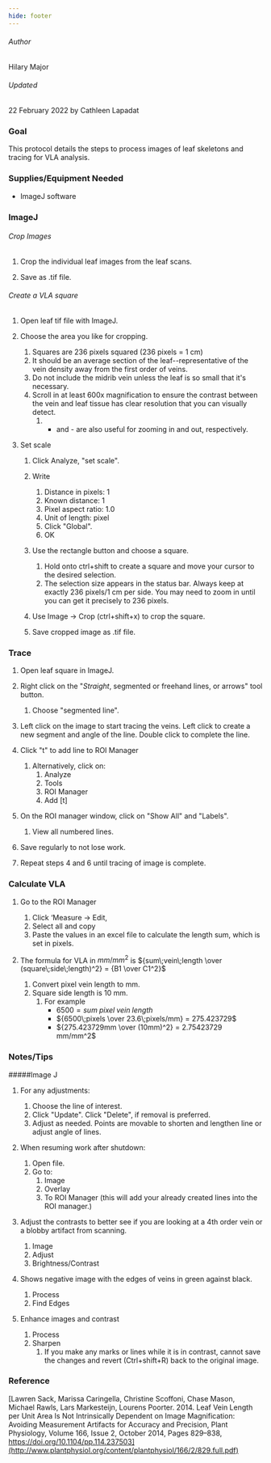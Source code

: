 ```yaml
---
hide: footer
---
```


###### Author
Hilary Major

###### Updated
22 February 2022 by Cathleen Lapadat

### Goal

This protocol details the steps to process images of leaf skeletons and tracing for VLA analysis.

### Supplies/Equipment Needed

- ImageJ software

### ImageJ

###### Crop Images

1. Crop the individual leaf images from the leaf scans. 

2. Save as .tif file.

###### Create a VLA square

1. Open leaf tif file with ImageJ.

2. Choose the area you like for cropping.
    1. Squares are 236 pixels squared (236 pixels = 1 cm)
    2. It should be an average section of the leaf--representative of the vein density away from the first order of veins. 
    3. Do not include the midrib vein unless the leaf is so small that it's necessary.
    4. Scroll in at least 600x magnification to ensure the contrast between the vein and leaf tissue has clear resolution that you can visually detect.
        1. + and - are also useful for zooming in and out, respectively.

3. Set scale
    1. Click Analyze, "set scale".
    2. Write 
        1. Distance in pixels: 1 
        2. Known distance: 1
        3. Pixel aspect ratio: 1.0
        4. Unit of length: pixel
        5. Click "Global".
        6. OK

    3. Use the rectangle button and choose a square. 
        1. Hold onto ctrl+shift to create a square and move your cursor to the desired selection.
        2. The selection size appears in the status bar. Always keep at exactly 236 pixels/1 cm per side. You may need to zoom in until you can get it precisely to 236 pixels.

    4. Use Image -> Crop (ctrl+shift+x) to crop the square.

    5. Save cropped image as .tif file. 

### Trace

1. Open leaf square in ImageJ.

2. Right click on the "*Straight*, segmented or freehand lines, or arrows" tool button.
    1. Choose "segmented line".

3. Left click on the image to start tracing the veins. Left click to create a new segment and angle of the line. Double click to complete the line.

4. Click "t"  to add line to ROI Manager
    1. Alternatively, click on: 
        1. Analyze 
        2. Tools
        3. ROI Manager
        4. Add [t]
            
5. On the ROI manager window, click on "Show All" and "Labels".
    1. View all numbered lines.

6. Save regularly to not lose work.
       
7. Repeat steps 4 and 6 until tracing of image is complete.

### Calculate VLA

1. Go to the ROI Manager 
    1. Click ‘Measure -> Edit, 
    2. Select all and copy
    3. Paste the values in an excel file to calculate the length sum, which is set in pixels.
      
2. The formula for VLA in $mm/mm^2$ is ${sum\;vein\;length \over (square\;side\;length)^2} = {B1 \over C1^2}$
    1. Convert pixel vein length to mm.
    2. Square side length is 10 mm.
        1. For example
            - $6500 = sum\;pixel\;vein\;length$  
            - ${6500\;pixels \over 23.6\;pixels/mm} = 275.423729$  
            - ${275.423729mm \over (10mm)^2} = 2.75423729 mm/mm^2$

### Notes/Tips

#####Image J

1. For any adjustments:
    1. Choose the line of interest.
    2. Click "Update". Click "Delete", if removal is preferred.
    3. Adjust as needed. Points are movable to shorten and lengthen line or adjust angle of lines.

2. When resuming work after shutdown:
    1. Open file.
    2. Go to:
        1.    Image
        2.   Overlay
        3.  To ROI Manager (this will add your already created lines into the ROI manager.)

3. Adjust the contrasts to better see if you are looking at a 4th order vein or a blobby artifact from scanning. 
    1. Image
    2. Adjust
    3. Brightness/Contrast

4. Shows negative image with the edges of veins in green against black.
    1. Process
    2. Find Edges
        
5. Enhance images and contrast
    1. Process
    2. Sharpen
        1. If you make any marks or lines while it is in contrast, cannot save the changes and revert (Ctrl+shift+R) back to the original image.

### Reference

[Lawren Sack, Marissa Caringella, Christine Scoffoni, Chase Mason, Michael Rawls, Lars Markesteijn, Lourens Poorter. 2014. Leaf Vein Length per Unit Area Is Not Intrinsically Dependent on Image Magnification: Avoiding Measurement Artifacts for Accuracy and Precision, Plant Physiology, Volume 166, Issue 2, October 2014, Pages 829–838, https://doi.org/10.1104/pp.114.237503](http://www.plantphysiol.org/content/plantphysiol/166/2/829.full.pdf)
